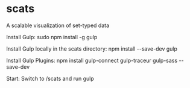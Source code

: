 scats
======
A scalable visualization of set-typed data


Install Gulp:
sudo npm install -g gulp

Install Gulp locally in the scats directory:
npm install --save-dev gulp

Install Gulp Plugins:
npm install gulp-connect gulp-traceur gulp-sass --save-dev

Start:
Switch to /scats and run
gulp
